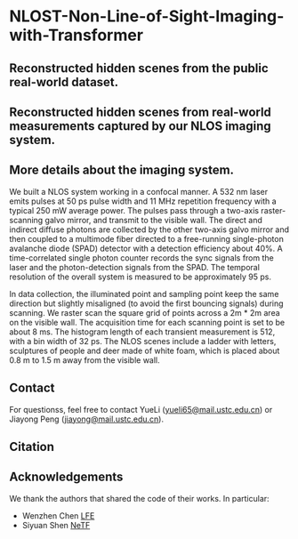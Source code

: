 NLOST-Non-Line-of-Sight-Imaging-with-Transformer
===
## Reconstructed hidden scenes from the public real-world dataset.
## Reconstructed hidden scenes from real-world measurements captured by our NLOS imaging system.
## More details about the imaging system.
We built a NLOS system working in a confocal manner. A 532 nm laser emits pulses at 50 ps pulse width and 11 MHz repetition frequency with a typical 250 mW average power. The pulses pass through a two-axis raster-scanning galvo mirror, and transmit to the visible wall. The direct and indirect diffuse photons are collected by the other two-axis galvo mirror and then coupled to a multimode fiber directed to a free-running single-photon avalanche diode (SPAD) detector with a detection efficiency about 40\%. A time-correlated single photon counter records the sync signals from the laser and the photon-detection signals from the SPAD. The temporal resolution of the overall system is measured to be approximately 95 ps. 

In data collection, the illuminated point and sampling point keep the same direction but slightly misaligned (to avoid the first bouncing signals) during scanning. We raster scan the square grid of points across a 2m * 2m area on the visible wall. The acquisition time for each scanning point is set to be about 8 ms. The histogram length of each transient measurement is 512, with a bin width of 32 ps. The NLOS scenes include a ladder with letters, sculptures of people and deer made of white foam, which is placed about 0.8 m to 1.5 m away from the visible wall. 

## Contact 
For questionss, feel free to contact YueLi (yueli65@mail.ustc.edu.cn) or Jiayong Peng (jiayong@mail.ustc.edu.cn).

## Citation

## Acknowledgements
We thank the authors that shared the code of their works. In particular:
* Wenzhen Chen [LFE](https://github.com/princeton-computational-imaging/NLOSFeatureEmbeddings)
* Siyuan Shen [NeTF](https://github.com/zeromakerplus/NeTF_public)
